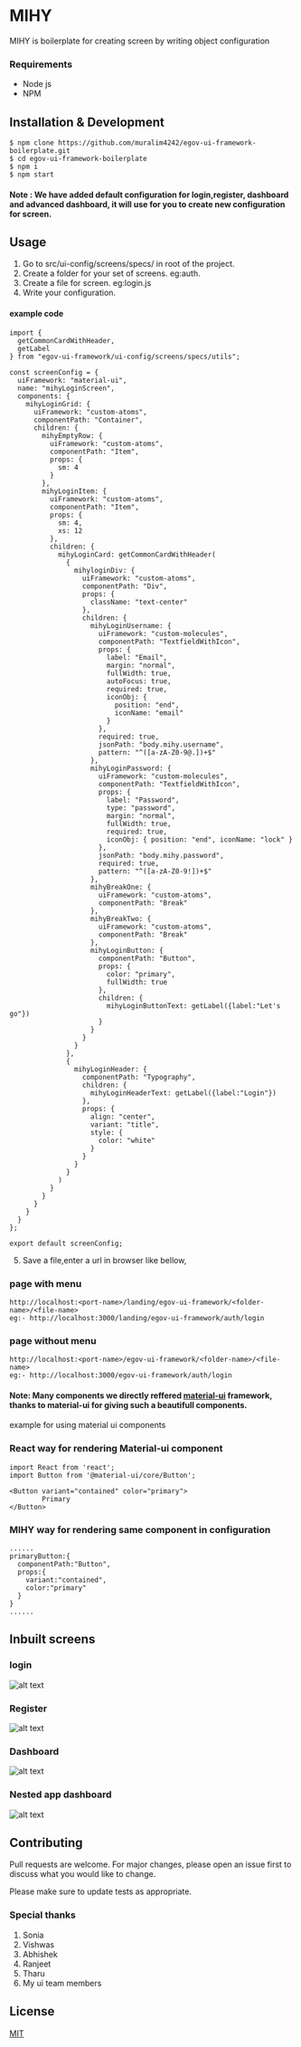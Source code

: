 # MIHY

MIHY is boilerplate for creating screen by writing object configuration

### Requirements
* Node js
* NPM

## Installation & Development
```
$ npm clone https://github.com/muralim4242/egov-ui-framework-boilerplate.git
$ cd egov-ui-framework-boilerplate
$ npm i
$ npm start
```

#### Note : We have added default configuration for login,register, dashboard and advanced dashboard, it will use for you to create new configuration for screen.

## Usage

1. Go to src/ui-config/screens/specs/ in root of the project.
2. Create a folder for your set of screens. eg:auth.
3. Create a file for screen. eg:login.js
4. Write your configuration.

#### example code

```
import {
  getCommonCardWithHeader,
  getLabel
} from "egov-ui-framework/ui-config/screens/specs/utils";

const screenConfig = {
  uiFramework: "material-ui",
  name: "mihyLoginScreen",
  components: {
    mihyLoginGrid: {
      uiFramework: "custom-atoms",
      componentPath: "Container",
      children: {
        mihyEmptyRow: {
          uiFramework: "custom-atoms",
          componentPath: "Item",
          props: {
            sm: 4
          }
        },
        mihyLoginItem: {
          uiFramework: "custom-atoms",
          componentPath: "Item",
          props: {
            sm: 4,
            xs: 12
          },
          children: {
            mihyLoginCard: getCommonCardWithHeader(
              {
                mihyloginDiv: {
                  uiFramework: "custom-atoms",
                  componentPath: "Div",
                  props: {
                    className: "text-center"
                  },
                  children: {
                    mihyLoginUsername: {
                      uiFramework: "custom-molecules",
                      componentPath: "TextfieldWithIcon",
                      props: {
                        label: "Email",
                        margin: "normal",
                        fullWidth: true,
                        autoFocus: true,
                        required: true,
                        iconObj: {
                          position: "end",
                          iconName: "email"
                        }
                      },
                      required: true,
                      jsonPath: "body.mihy.username",
                      pattern: "^([a-zA-Z0-9@.])+$"
                    },
                    mihyLoginPassword: {
                      uiFramework: "custom-molecules",
                      componentPath: "TextfieldWithIcon",
                      props: {
                        label: "Password",
                        type: "password",
                        margin: "normal",
                        fullWidth: true,
                        required: true,
                        iconObj: { position: "end", iconName: "lock" }
                      },
                      jsonPath: "body.mihy.password",
                      required: true,
                      pattern: "^([a-zA-Z0-9!])+$"
                    },
                    mihyBreakOne: {
                      uiFramework: "custom-atoms",
                      componentPath: "Break"
                    },
                    mihyBreakTwo: {
                      uiFramework: "custom-atoms",
                      componentPath: "Break"
                    },
                    mihyLoginButton: {
                      componentPath: "Button",
                      props: {
                        color: "primary",
                        fullWidth: true
                      },
                      children: {
                        mihyLoginButtonText: getLabel({label:"Let's go"})
                      }
                    }
                  }
                }
              },
              {
                mihyLoginHeader: {
                  componentPath: "Typography",
                  children: {
                    mihyLoginHeaderText: getLabel({label:"Login"})
                  },
                  props: {
                    align: "center",
                    variant: "title",
                    style: {
                      color: "white"
                    }
                  }
                }
              }
            )
          }
        }
      }
    }
  }
};

export default screenConfig;

```
5. Save a file,enter a url in browser like bellow,

### page with menu
```
http://localhost:<port-name>/landing/egov-ui-framework/<folder-name>/<file-name>
eg:- http://localhost:3000/landing/egov-ui-framework/auth/login
```

### page without menu
```
http://localhost:<port-name>/egov-ui-framework/<folder-name>/<file-name>
eg:- http://localhost:3000/egov-ui-framework/auth/login
```


#### Note: Many components we directly reffered [material-ui](https://material-ui.com/) framework, thanks to material-ui for giving such a beautifull components.

example for using material ui components
### React way for rendering Material-ui component
```
import React from 'react';
import Button from '@material-ui/core/Button';

<Button variant="contained" color="primary">
        Primary
</Button>
```

### MIHY way for rendering same component in configuration
```
......
primaryButton:{
  componentPath:"Button",
  props:{
    variant:"contained",
    color:"primary"
  }
}
......
```

## Inbuilt screens
### login
![alt text](https://github.com/muralim4242/egov-ui-framework-boilerplate/blob/master/src/ui-assets/images/login.png)

### Register
![alt text](https://github.com/muralim4242/egov-ui-framework-boilerplate/blob/master/src/ui-assets/images/register.png)

### Dashboard
![alt text](https://github.com/muralim4242/egov-ui-framework-boilerplate/blob/master/src/ui-assets/images/landing.png)

### Nested app dashboard
![alt text](https://github.com/muralim4242/egov-ui-framework-boilerplate/blob/master/src/ui-assets/images/blood_dashboard.png)


## Contributing
Pull requests are welcome. For major changes, please open an issue first to discuss what you would like to change.

Please make sure to update tests as appropriate.

### Special thanks
1. Sonia
2. Vishwas
3. Abhishek
4. Ranjeet
5. Tharu
6. My ui team members

## License
[MIT](https://choosealicense.com/licenses/mit/)
